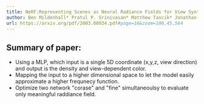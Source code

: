 ```yaml
---
title: NeRF:Representing Scenes as Neural Radiance Fields for View Synthesis
author: Ben Mildenhall* Pratul P. Srinivasan* Matthew Tancik* Jonathan T. Barron Ravi Ramamoorthi Ren Ng
url: https://arxiv.org/pdf/2003.08934.pdf#page=16&zoom=100,45,564
---
```


## Summary of paper:

* Using a MLP, which input is a single 5D coordinate (x,y,z, view direction) and output is the density and view-dependent color. 
* Mapping the input to a higher dimensional space to let the model easily approximate a higher frequnecy function. 
* Optimize two network "corase" and "fine" simultaneoulsy to evaluate only meaningful raddiance field.

